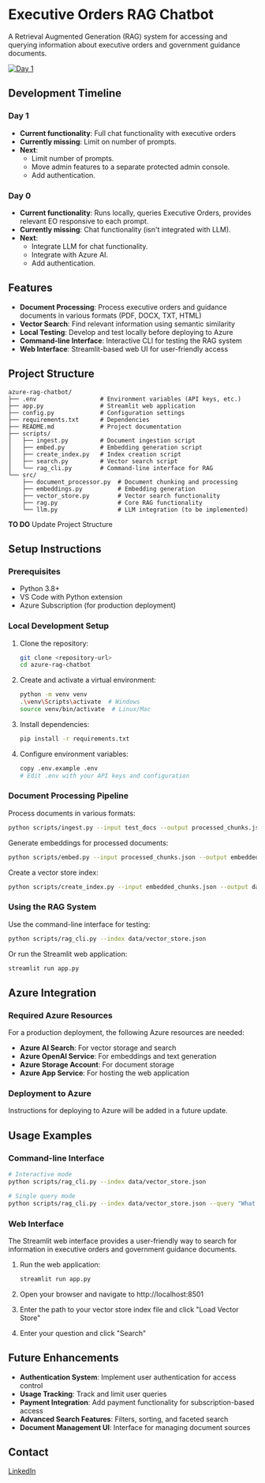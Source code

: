 # Executive Orders RAG Chatbot

A Retrieval Augmented Generation (RAG) system for accessing and querying information about executive orders and government guidance documents.

[![Day 1](https://img.youtube.com/vi/tAsKa2ularM/0.jpg)](https://youtu.be/tAsKa2ularM)


## Development Timeline 

### Day 1 
- **Current functionality**: Full chat functionality with executive orders
- **Currently missing**: Limit on number of prompts. 
- **Next**: 
  - Limit number of prompts. 
  - Move admin features to a separate protected admin console. 
  - Add authentication. 

### Day 0
- **Current functionality**: Runs locally, queries Executive Orders, provides relevant EO responsive to each prompt. 
- **Currently missing**: Chat functionality (isn't integrated with LLM).
- **Next**: 
  - Integrate LLM for chat functionality. 
  - Integrate with Azure AI. 
  - Add authentication. 


## Features

- **Document Processing**: Process executive orders and guidance documents in various formats (PDF, DOCX, TXT, HTML)
- **Vector Search**: Find relevant information using semantic similarity
- **Local Testing**: Develop and test locally before deploying to Azure
- **Command-line Interface**: Interactive CLI for testing the RAG system
- **Web Interface**: Streamlit-based web UI for user-friendly access

## Project Structure

```
azure-rag-chatbot/
├── .env                  # Environment variables (API keys, etc.)
├── app.py                # Streamlit web application
├── config.py             # Configuration settings
├── requirements.txt      # Dependencies
├── README.md             # Project documentation
├── scripts/
│   ├── ingest.py         # Document ingestion script
│   ├── embed.py          # Embedding generation script
│   ├── create_index.py   # Index creation script
│   ├── search.py         # Vector search script
│   └── rag_cli.py        # Command-line interface for RAG
└── src/
    ├── document_processor.py  # Document chunking and processing
    ├── embeddings.py          # Embedding generation
    ├── vector_store.py        # Vector search functionality
    ├── rag.py                 # Core RAG functionality
    └── llm.py                 # LLM integration (to be implemented)
```

**TO DO** Update Project Structure 

## Setup Instructions

### Prerequisites

- Python 3.8+
- VS Code with Python extension
- Azure Subscription (for production deployment)

### Local Development Setup

1. Clone the repository:
   ```bash
   git clone <repository-url>
   cd azure-rag-chatbot
   ```

2. Create and activate a virtual environment:
   ```bash
   python -m venv venv
   .\venv\Scripts\activate  # Windows
   source venv/bin/activate  # Linux/Mac
   ```

3. Install dependencies:
   ```bash
   pip install -r requirements.txt
   ```

4. Configure environment variables:
   ```bash
   copy .env.example .env
   # Edit .env with your API keys and configuration
   ```

### Document Processing Pipeline

Process documents in various formats:

```bash
python scripts/ingest.py --input test_docs --output processed_chunks.json
```

Generate embeddings for processed documents:

```bash
python scripts/embed.py --input processed_chunks.json --output embedded_chunks.json
```

Create a vector store index:

```bash
python scripts/create_index.py --input embedded_chunks.json --output data/vector_store.json
```

### Using the RAG System

Use the command-line interface for testing:

```bash
python scripts/rag_cli.py --index data/vector_store.json
```

Or run the Streamlit web application:

```bash
streamlit run app.py
```

## Azure Integration

### Required Azure Resources

For a production deployment, the following Azure resources are needed:

- **Azure AI Search**: For vector storage and search
- **Azure OpenAI Service**: For embeddings and text generation
- **Azure Storage Account**: For document storage
- **Azure App Service**: For hosting the web application

### Deployment to Azure

Instructions for deploying to Azure will be added in a future update.

## Usage Examples

### Command-line Interface

```bash
# Interactive mode
python scripts/rag_cli.py --index data/vector_store.json

# Single query mode
python scripts/rag_cli.py --index data/vector_store.json --query "What are the requirements for federal contractors?"
```

### Web Interface

The Streamlit web interface provides a user-friendly way to search for information in executive orders and government guidance documents.

1. Run the web application:
   ```bash
   streamlit run app.py
   ```

2. Open your browser and navigate to http://localhost:8501

3. Enter the path to your vector store index file and click "Load Vector Store"

4. Enter your question and click "Search"

## Future Enhancements

- **Authentication System**: Implement user authentication for access control
- **Usage Tracking**: Track and limit user queries
- **Payment Integration**: Add payment functionality for subscription-based access
- **Advanced Search Features**: Filters, sorting, and faceted search
- **Document Management UI**: Interface for managing document sources

## Contact

[LinkedIn](https://www.linkedin.com/in/sbogucki12/)